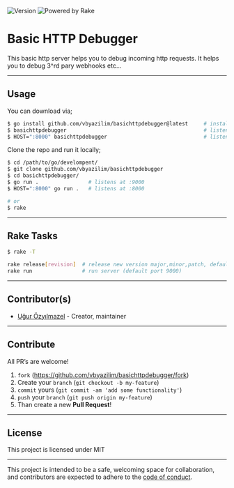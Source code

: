![Version](https://img.shields.io/badge/version-0.0.0-orange.svg?style=for-the-badge)
![Powered by Rake](https://img.shields.io/badge/powered_by-rake-blue?logo=ruby&style=for-the-badge)

# Basic HTTP Debugger

This basic http server helps you to debug incoming http requests. It helps you to
debug 3^rd pary webhooks etc...

---

## Usage

You can download via;

```bash
$ go install github.com/vbyazilim/basichttpdebugger@latest     # install latest binary
$ basichttpdebugger                                            # listens at :9000
$ HOST=":8000" basichttpdebugger                               # listens at :8000
```

Clone the repo and run it locally;

```bash
$ cd /path/to/go/develompent/
$ git clone github.com/vbyazilim/basichttpdebugger
$ cd basichttpdebugger/
$ go run .                # listens at :9000
$ HOST=":8000" go run .   # listens at :8000

# or
$ rake
```

---

## Rake Tasks

```bash
$ rake -T

rake release[revision]  # release new version major,minor,patch, default: patch
rake run                # run server (default port 9000)
```

---

## Contributor(s)

* [Uğur Özyılmazel](https://github.com/vigo) - Creator, maintainer

---

## Contribute

All PR’s are welcome!

1. `fork` (https://github.com/vbyazilim/basichttpdebugger/fork)
1. Create your `branch` (`git checkout -b my-feature`)
1. `commit` yours (`git commit -am 'add some functionality'`)
1. `push` your `branch` (`git push origin my-feature`)
1. Than create a new **Pull Request**!

---

## License

This project is licensed under MIT

---

This project is intended to be a safe, welcoming space for collaboration, and
contributors are expected to adhere to the [code of conduct][coc].

[coc]: https://github.com/vbyazilim/basichttpdebugger/blob/main/CODE_OF_CONDUCT.md